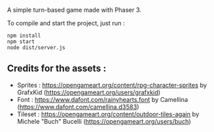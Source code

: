 A simple turn-based game made with Phaser 3.

To compile and start the project, just run :

```
npm install
npm start
node dist/server.js
```

## Credits for the assets :

- Sprites :
  https://opengameart.org/content/rpg-character-sprites
  by GrafxKid (https://opengameart.org/users/grafxkid)
- Font :
  https://www.dafont.com/rainyhearts.font
  by Camellina (https://www.dafont.com/camellina.d3583)
- Tileset :
  https://opengameart.org/content/outdoor-tiles-again
  by Michele "Buch" Bucelli (https://opengameart.org/users/buch)
